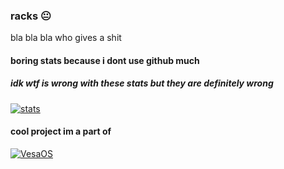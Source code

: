 ### racks 😐

bla bla bla who gives a shit

#### boring stats because i dont use github much
##### idk wtf is wrong with these stats but they are definitely wrong
[![stats](https://github-readme-stats.vercel.app/api?username=racks)](https://github.com/anuraghazra/github-readme-stats)

#### cool project im a part of
[![VesaOS](https://github-readme-stats.vercel.app/api/pin/?username=VesaOS-Group&repo=VesaOS)](https://github.com/VesaOS-Group/VesaOS)
